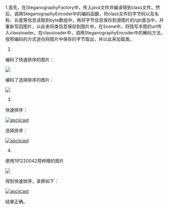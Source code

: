 1.首先，在SteganographyFactory中，传入java文件并编译得到class文件。然后，调用SteganographyEncoder中的编码函数，将class文件的字节码以及名称、长度等信息读取到byte数组中，再将字节信息保存到源图片的rgb值当中，并重新写回图片，以此来将类信息保存到图片中。在Scene中，将隐写术图的url传入classloader。在classloader中，调用SteganographyEncoder中的解码方法，按照编码的方式逆向将图片中保存的字节取出，并以此来加载类。



2.

编码了快速排序的图片：

![](https://github.com/jwork-2021/jw03-hollowopk/blob/main/example.QuickSorter.png?raw=true)

编码了选择排序的图片：

![](https://github.com/jwork-2021/jw03-hollowopk/blob/main/example.SelectSorter.png?raw=true)



3.

快速排序：

[![asciicast](https://asciinema.org/a/2Wzi3YvX5R2K3TkS8McdKIqUY.svg)](https://asciinema.org/a/2Wzi3YvX5R2K3TkS8McdKIqUY)



选择排序：

[![asciicast](https://asciinema.org/a/UoOWdLsl9HIIxJg3wgl2qEE8O.svg)](https://asciinema.org/a/UoOWdLsl9HIIxJg3wgl2qEE8O)



4.

使用191220042蒋梓栩的图片

![](https://github.com/jwork-2021/jw03-hollowopk/blob/main/example.JZXQuickSorter.png?raw=true)

得到快速排序，录屏如下：

[![asciicast](https://asciinema.org/a/5QKvDNo0y4vQ9sdSN3nK8pQt3.svg)](https://asciinema.org/a/5QKvDNo0y4vQ9sdSN3nK8pQt3)

结果正确。
